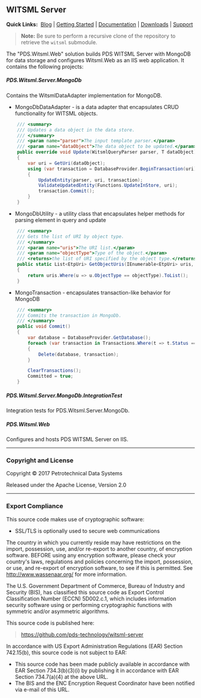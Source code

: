 ## WITSML Server

**Quick Links:**&nbsp;
[Blog](https://witsml.pds.technology/blog) |
[Getting Started](https://witsml.pds.technology/docs/getting-started) |
[Documentation](https://witsml.pds.technology/docs/documentation) |
[Downloads](https://witsml.pds.technology/docs/downloads) |
[Support](https://witsml.pds.technology/docs/support)

> **Note:** Be sure to perform a recursive clone of the repository to retrieve the `witsml` submodule.

The "PDS.Witsml.Web" solution builds PDS WITSML Server with MongoDB for data storage and configures Witsml.Web as an IIS web application. It contains the following projects: 

##### PDS.Witsml.Server.MongoDb
Contains the WitsmlDataAdapter implementation for MongoDB.

- MongoDbDataAdapter - is a data adapter that encapsulates CRUD functionality for WITSML objects.
````C#
    /// <summary>
    /// Updates a data object in the data store.
    /// </summary>
    /// <param name="parser">The input template parser.</param>
    /// <param name="dataObject">The data object to be updated.</param>
    public override void Update(WitsmlQueryParser parser, T dataObject)
    {
        var uri = GetUri(dataObject);
        using (var transaction = DatabaseProvider.BeginTransaction(uri))
        {
            UpdateEntity(parser, uri, transaction);
            ValidateUpdatedEntity(Functions.UpdateInStore, uri);
            transaction.Commit();
        }
    }
````
- MongoDbUtility - a utility class that encapsulates helper methods for parsing element in query and update
````C#
    /// <summary>
    /// Gets the list of URI by object type.
    /// </summary>
    /// <param name="uris">The URI list.</param>
    /// <param name="objectType">Type of the object.</param>
    /// <returns>the list of URI specified by the object type.</returns>
    public static List<EtpUri> GetObjectUris(IEnumerable<EtpUri> uris, string objectType)
    {
        return uris.Where(u => u.ObjectType == objectType).ToList();
    }
````
- MongoTransaction - encapsulates transaction-like behavior for MongoDB
````C#
    /// <summary>
    /// Commits the transaction in MongoDb.
    /// </summary>
    public void Commit()
    {
        var database = DatabaseProvider.GetDatabase();
        foreach (var transaction in Transactions.Where(t => t.Status == TransactionStatus.Pending && t.Action == MongoDbAction.Delete))
        {
            Delete(database, transaction);
        }

        ClearTransactions();
        Committed = true;
    }
````

##### PDS.Witsml.Server.MongoDb.IntegrationTest
Integration tests for PDS.Witsml.Server.MongoDb.

##### PDS.Witsml.Web
Configures and hosts PDS WITSML Server on IIS.

---

### Copyright and License
Copyright &copy; 2017 Petrotechnical Data Systems

Released under the Apache License, Version 2.0

---

### Export Compliance

This source code makes use of cryptographic software:
- SSL/TLS is optionally used to secure web communications

The country in which you currently reside may have restrictions on the import, possession,
use, and/or re-export to another country, of encryption software.  BEFORE using any
encryption software, please check your country's laws, regulations and policies concerning
the import, possession, or use, and re-export of encryption software, to see if this is
permitted.  See <http://www.wassenaar.org/> for more information.

The U.S. Government Department of Commerce, Bureau of Industry and Security (BIS), has
classified this source code as Export Control Classification Number (ECCN) 5D002.c.1, which
includes information security software using or performing cryptographic functions with
symmetric and/or asymmetric algorithms.

This source code is published here:
> https://github.com/pds-technology/witsml-server

In accordance with US Export Administration Regulations (EAR) Section 742.15(b), this
source code is not subject to EAR:
 - This source code has been made publicly available in accordance with EAR Section
   734.3(b)(3)(i) by publishing it in accordance with EAR Section 734.7(a)(4) at the above
   URL.
 - The BIS and the ENC Encryption Request Coordinator have been notified via e-mail of this
   URL.